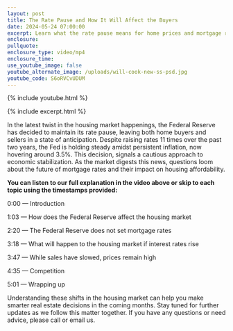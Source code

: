 ```yaml
---
layout: post
title: The Rate Pause and How It Will Affect the Buyers
date: 2024-05-24 07:00:00
excerpt: Learn what the rate pause means for home prices and mortgage rates.
enclosure:
pullquote:
enclosure_type: video/mp4
enclosure_time:
use_youtube_image: false
youtube_alternate_image: /uploads/will-cook-new-ss-psd.jpg
youtube_code: S6oRVCvUDUM
---
```

{% include youtube.html %}

{% include excerpt.html %}

In the latest twist in the housing market happenings, the Federal Reserve has decided to maintain its rate pause, leaving both home buyers and sellers in a state of anticipation. Despite raising rates 11 times over the past two years, the Fed is holding steady amidst persistent inflation, now hovering around 3.5%. This decision, signals a cautious approach to economic stabilization. As the market digests this news, questions loom about the future of mortgage rates and their impact on housing affordability.

**You can listen to our full explanation in the video above or skip to each topic using the timestamps provided:**

0:00 — Introduction

1:03 — How does the Federal Reserve affect the housing market

2:20 — The Federal Reserve does not set mortgage rates

3:18 — What will happen to the housing market if interest rates rise

3:47 — While sales have slowed, prices remain high

4:35 — Competition

5:01 — Wrapping up

Understanding these shifts in the housing market can help you make smarter real estate decisions in the coming months. Stay tuned for further updates as we follow this matter together. If you have any questions or need advice, please call or email us.